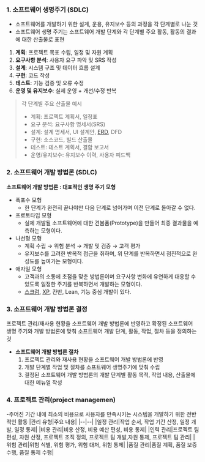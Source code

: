 ### 1. 소프트웨어 생명주기 (SDLC)
- 소프트웨어를 개발하기 위한 설계, 운용, 유지보수 등의 과정을 각 단계별로 나눈 것
- 소프트웨어 생명 주기는 소프트웨어 개발 단계와 각 단계별 주요 활동, 활동의 결과에 대한 산출물로 표현

1. **계획**: 프로젝트 목표 수립, 일정 및 자원 계획
2. **요구사항 분석**: 사용자 요구 파악 및 SRS 작성
3. **설계**: 시스템 구조 및 데이터 흐름 설계
4. **구현**: 코드 작성
5. **테스트**: 기능 검증 및 오류 수정
6. **운영 및 유지보수**: 실제 운영 + 개선/수정 반복

>  각 단계별 주요 산출물 예시
> - 계획: 프로젝트 계획서, 일정표
> - 요구 분석: 요구사항 명세서(SRS)
>- 설계: 설계 명세서, UI 설계안, [ERD](../more/01.%20ERD.md), DFD
>- 구현: 소스코드, 빌드 산출물
>- 테스트: 테스트 계획서, 결함 보고서
>- 운영/유지보수: 유지보수 이력, 사용자 피드백

### 2. 소프트웨어 개발 방법론 (SDLC)
**소프트웨어 개발 방법론 : 대표적인 생명 주기 모형**
- 폭포수 모형
  - 한 단계가 완전히 끝나야만 다음 단계로 넘어가며 이전 단계로 돌아갈 수 없다.
- 프로토타입 모형
  - 실제 개발될 소프트웨어에 대한 견봄품(Prototype)을 만들어 최종 결과물을 예측하는 모형이다.
- 나선형 모형
  - 계획 수립 &rarr; 위험 분석 &rarr; 개발 및 검증 &rarr; 고객 평가
  - 유지보수를 고려한 반복적 접근을 취하며, 위 단계를 반복하면서 점진적으로 완성도를 높여가는 모형이다.
- 애자일 모형
  - 고객과의 소통에 초점을 맞춘 방법론이며 요구사항 변화에 유연하게 대응할 수 있도록 일정한 주기를 반복하면서 개발하는 모형이다.
  - [스크럼](../more/01.%20Scrum.md), [XP](../more/01.XP.md), 칸반, Lean, 기능 중심 개발이 있다.
 
 ### 3. 소프트웨어 개발 방법론 결정
  프로젝트 관리/재사용 현황을 소프트웨어 개발 방법론에 반영하고 확정된 소프트웨어 생명 주기와 개발 방법론에 맞춰 소프트웨어 개발 단계,  활동, 작업, 절차 등을 정의하는 것
  - **소프트웨어 개발 방법론 절차**
    1. 프로젝트 관리와 재사용 현황을 소프트웨어 개발 방법론에 반영
    2. 개발 단계별 작업 및 절차를 소프트웨어 생명주기에 맞춰 수립
    3. 결정된 소프트웨어 개발 방법론의 개발 단계별 활동 목적, 작업 내용, 산출물에 대한 메뉴얼 작성

### 4. 프로젝트 관리(project managemen)
-주어진 기간 내에 최소의 비용으로 사용자를 만족시키는 시스템을 개발하기 위한 전반적인 활동
|관리 유형|주요  내용|
|--|--|
|일정 관리|작업 순서, 작업 기간 산정, 일정 개발, 일정 통제|
|비용 관리|비용 산정, 비용 예산 편성, 비용 통제|
|인력 관리|프로젝트 팀 편성, 자원 산정, 프로젝트 조직 정의, 프로젝트 팀 개발,자원 통제, 프로젝트 팀 관리|
|위험 관리|위험 식별, 위험 평가, 위험 대처, 위험 통제|
|품질 관리|품질 계획, 품질 보증 수행, 품질 통제 수행|
